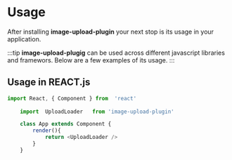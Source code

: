 # Usage

After installing **image-upload-plugin** your next stop is its usage in your application.

:::tip 
**image-upload-plugig** can be used across different javascript libraries and framewors.
Below are a few examples of its usage.
:::


## Usage in REACT.js


```js
import React, { Component } from  'react'
    
    import  UploadLoader   from 'image-upload-plugin'

    class App extends Component {
        render(){
            return <UploadLoader />
        }
    }
```


    